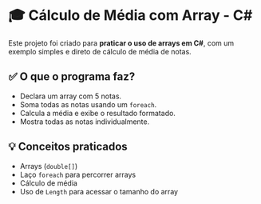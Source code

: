 # 🎓 Cálculo de Média com Array - C#

Este projeto foi criado para **praticar o uso de arrays em C#**, com um exemplo simples e direto de cálculo de média de notas.

## ✅ O que o programa faz?

- Declara um array com 5 notas.
- Soma todas as notas usando um `foreach`.
- Calcula a média e exibe o resultado formatado.
- Mostra todas as notas individualmente.

## 💡 Conceitos praticados

- Arrays (`double[]`)
- Laço `foreach` para percorrer arrays
- Cálculo de média
- Uso de `Length` para acessar o tamanho do array